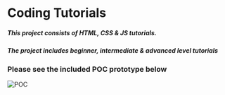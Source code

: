 # Coding Tutorials
 
##### This project consists of HTML, CSS & JS tutorials. 
##### The project includes beginner, intermediate & advanced level tutorials


#####   
#####    
### Please see the included POC prototype below

![POC](https://github.com/BrandonButler123/Tutorial1/blob/main/website1POC.jpg)